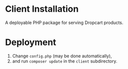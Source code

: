 # Client Installation
A deployable PHP package for serving Dropcart products.

# Deployment

1. Change `config.php` (may be done automatically),
2. and run `composer update` in the `client` subdirectory.